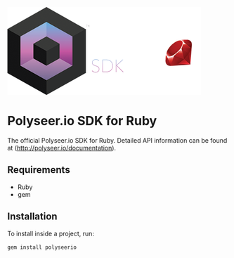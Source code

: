 ![Alt text](/asset/polyseerio_sdk_ruby.png?raw=true "Polyseer.io SDK for Ruby.")

# Polyseer.io SDK for Ruby

The official Polyseer.io SDK for Ruby. Detailed API information can be found at (http://polyseer.io/documentation).

## Requirements
  - Ruby
  - gem

## Installation

To install inside a project, run:

    gem install polyseerio
